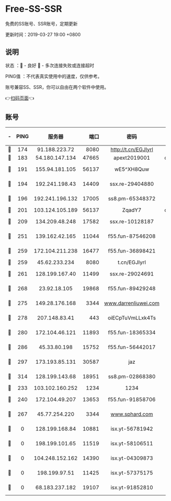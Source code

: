 # Free-SS-SSR

免费的SS账号、SSR账号，定期更新

更新时间：2019-03-27 19:00 +0800

## 说明

状态     ：🙂 - 良好 🙁 - 多次连接失败或连接超时

PING值   ：不代表真实使用中的速度，仅供参考。

账号兼容SS、SSR，你可以自由在两个软件中使用。

👉[扫码页面](https://liesauer.github.io/Free-SS-SSR/)👈

## 账号

|-|PING|服务器|端口|密码|加密方式|区域|
|:----:|:----:|:-----:|-----:|:----:|:----:|:----:|
|🙂|174|91.188.223.72|8080|http://t.cn/EGJIyrl|rc4-md5|RU|
|🙂|183|54.180.147.134|47665|apext2019001|chacha20|KR|
|🙂|191|155.94.181.105|56137|wE5^XH8Quw|aes-256-cfb|US|
|🙂|194|192.241.198.43|14409|ssx.re-29404880|aes-256-cfb|US|
|🙂|196|192.241.196.132|17005|ss8.pm-65348372|aes-256-cfb|US|
|🙂|201|103.124.105.189|56137|ZqadY7|chacha20|US|
|🙂|209|134.209.48.248|17582|ssx.re-10128187|aes-256-cfb|US|
|🙂|251|139.162.42.165|11044|f55.fun-87546208|aes-256-cfb|SG|
|🙂|259|172.104.211.238|16477|f55.fun-36898421|aes-256-cfb|US|
|🙂|259|45.62.233.234|8080|t.cn/EGJIyrl|rc4-md5|CA|
|🙂|261|128.199.167.40|11499|ssx.re-29024691|aes-256-cfb|SG|
|🙂|268|23.92.18.105|19868|f55.fun-89429248|aes-256-cfb|US|
|🙂|275|149.28.176.168|3344|www.darrenliuwei.com|aes-256-cfb|AU|
|🙂|278|207.148.83.41|443|oiECpTuVmLLxk4Ts|aes-256-cfb|AU|
|🙂|280|172.104.46.121|11893|f55.fun-18365334|aes-256-cfb|SG|
|🙂|286|45.33.80.198|15752|f55.fun-56442017|aes-256-cfb|US|
|🙂|297|173.193.85.131|30587|jaz|aes-256-cfb|US|
|🙂|314|128.199.143.68|18951|ss8.pm-02868380|aes-256-cfb|SG|
|🙂|233|103.102.160.252|1234|1234|rc4-md5|JP|
|🙂|240|172.104.49.207|13653|f55.fun-91858706|aes-256-cfb|SG|
|🙂|267|45.77.254.220|3344|www.sphard.com|aes-256-cfb|SG|
|🙁|0|128.199.168.84|10881|isx.yt-56781942|aes-256-cfb|SG|
|🙁|0|198.199.101.65|11519|isx.yt-58106511|aes-256-cfb|US|
|🙁|0|104.248.152.162|14390|isx.yt-04309873|aes-256-cfb|SG|
|🙁|0|198.199.97.51|11425|isx.yt-57375175|aes-256-cfb|US|
|🙁|0|68.183.237.182|19107|isx.yt-91852810|aes-256-cfb|SG|
